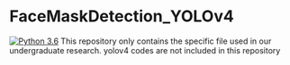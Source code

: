 # FaceMaskDetection_YOLOv4
[![Python 3.6](https://img.shields.io/badge/Python-3.6-3776AB)](https://www.python.org/downloads/release/python-360/)
This repository only contains the specific file used in our undergraduate research. 
yolov4 codes are not included in this repository
